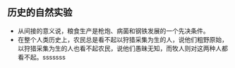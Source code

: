 ## 历史的自然实验

- 从间接的意义说，粮食生产是枪炮、病菌和钢铁发展的一个先决条件。
- 在整个人类历史上，农民总是看不起以狩猎采集为生的人，说他们粗野原始，以狩猎采集为生的人也看不起农民，说他们愚昧无知，而牧人则对这两种人都看不起。sssssss